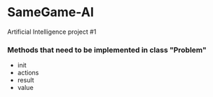 # SameGame-AI
Artificial Intelligence project #1

### Methods that need to be implemented in class "Problem"
* init
* actions
* result
* value